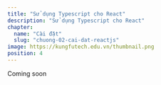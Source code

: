 ```yaml
---
title: "Sử dụng Typescript cho React"
description: "Sử dụng Typescript cho React"
chapter:
  name: "Cài đặt"
  slug: "chuong-02-cai-dat-reactjs"
image: https://kungfutech.edu.vn/thumbnail.png
position: 4
---
```


Coming soon
